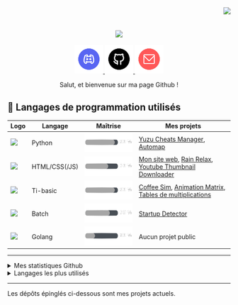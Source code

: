 <div align="right">
  <a href="https://visitorbadge.io/status?path=https%3A%2F%2Fgithub.com%2FLuckyluka17"><img src="https://api.visitorbadge.io/api/visitors?path=https%3A%2F%2Fgithub.com%2FLuckyluka17&label=Visiteurs&countColor=%23263759&style=flat" /></a>
</div>
<br/>

<p align="center">
<img align="center" src="https://user-images.githubusercontent.com/63603989/179353810-db46461e-96c2-4508-8221-87fa32c975dc.png" width="60%">
<br><br>
<a href="https://discord.com/users/428193377863991296" target="_blank">
<code><img src="files/img/discord.png" width="64px"></code>
</a>
<a href="https://github.com/Luckyluka17" target="_blank">
<code><img src="files/img/github.png" width="64px"></code>
</a>
<a href="mailto:luckyluka17@hestiaprojects.fr" target="_blank">
<code><img src="files/img/mail.png" width="64px"></code>
</a>
</p>

<p align="center">
Salut, et bienvenue sur ma page Github !
</p>

## 🧪 Langages de programmation utilisés
| Logo | Langage | Maîtrise | Mes projets 
| --- | --- | --- | --- |
| <code><img src="https://cdn-icons-png.flaticon.com/512/5968/5968350.png" width="30px"></code> | Python | <img src="files\img\progressbar\py_bar.png"> | [Yuzu Cheats Manager](https://github.com/Luckyluka17/YuzuCheatsManager), [Automap](https://github.com/automap-organization) |
| <code><img src="https://cdn-icons-png.flaticon.com/512/5968/5968267.png" width="30px"></code> | HTML/CSS(/JS) | <img src="files\img\progressbar\web_bar.png">| [Mon site web](https://github.com/Luckyluka17/luckyluka17.github.io), [Rain Relax](https://github.com/Luckyluka17/rain-relax), [Youtube Thumbnail Downloader](https://github.com/Luckyluka17/YouTubeThumbnailDownloader) |
| <code><img src="https://education.ti.com/-/media/ti/education/images/activities/ti-codes/21172_ticodes_platformlanding_basiccircle.png?rev=ebde8d8f-55cb-4301-bb4b-9e8f7d034277&h=300&w=420&la=en&hash=13D83E746FA545A0BB1FF75DBFB85A991E7D27B9" width="30px"></code> | Ti-basic | <img src="files\img\progressbar\py_bar.png"> | [Coffee Sim](https://tiplanet.org/forum/archives_voir.php?id=2701529), [Animation Matrix](https://tiplanet.org/forum/archives_voir.php?id=2937710), [Tables de multiplications](https://tiplanet.org/forum/archives_voir.php?id=2948263) |
| <code><img src="https://cdn-icons-png.flaticon.com/512/5558/5558320.png" width="30px"></code> | Batch | <img src="files\img\progressbar\batch_bar.png"> | [Startup Detector](https://github.com/Luckyluka17/Startup-Detector) |
| <code><img src="https://cdn-icons-png.flaticon.com/512/919/919838.png" width="30px"></code> | Golang | <img src="files\img\progressbar\go_bar.png"> | Aucun projet public |

---

<details>
  <summary>Mes statistiques Github</summary>
    <p><img src="https://github-readme-stats.vercel.app/api?username=luckyluka17&show_icons=true&theme=dark&locale=fr&layout=compact"></p>
</details>
<details>
  <summary>Langages les plus utilisés</summary>
    <p><img src="https://github-readme-stats.vercel.app/api/top-langs/?username=luckyluka17&layout=compact&theme=dark"></p>
</details>

---

Les dépôts épinglés ci-dessous sont mes projets actuels.
